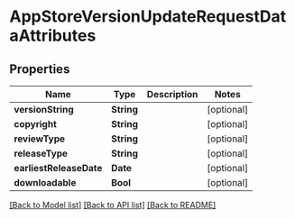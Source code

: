 # AppStoreVersionUpdateRequestDataAttributes

## Properties
Name | Type | Description | Notes
------------ | ------------- | ------------- | -------------
**versionString** | **String** |  | [optional] 
**copyright** | **String** |  | [optional] 
**reviewType** | **String** |  | [optional] 
**releaseType** | **String** |  | [optional] 
**earliestReleaseDate** | **Date** |  | [optional] 
**downloadable** | **Bool** |  | [optional] 

[[Back to Model list]](../README.md#documentation-for-models) [[Back to API list]](../README.md#documentation-for-api-endpoints) [[Back to README]](../README.md)


